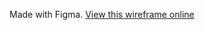 Made with Figma. [View this wireframe online](https://www.figma.com/file/T6gmCVL1J4wKt8AUGGRraV/RnD-wireframe?node-id=17%3A3640)